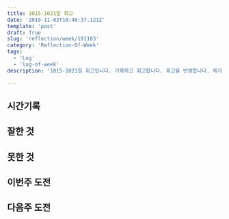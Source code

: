 ```yaml
---
title: 1015-1021일 회고
date: '2019-11-03T10:46:37.121Z'
template: 'post'
draft: True
slug: 'reflection/week/191103'
category: 'Reflection-Of-Week'
tags:
  - 'Log'
  - 'log-of-week'
description: '1015-1021일 회고입니다. 기록하고 회고합니다. 회고를 반영합니다. 제가 자라는 방식입니다.'

---
```


## 시간기록 



## 잘한 것



## 못한 것



## 이번주 도전



## 다음주 도전



